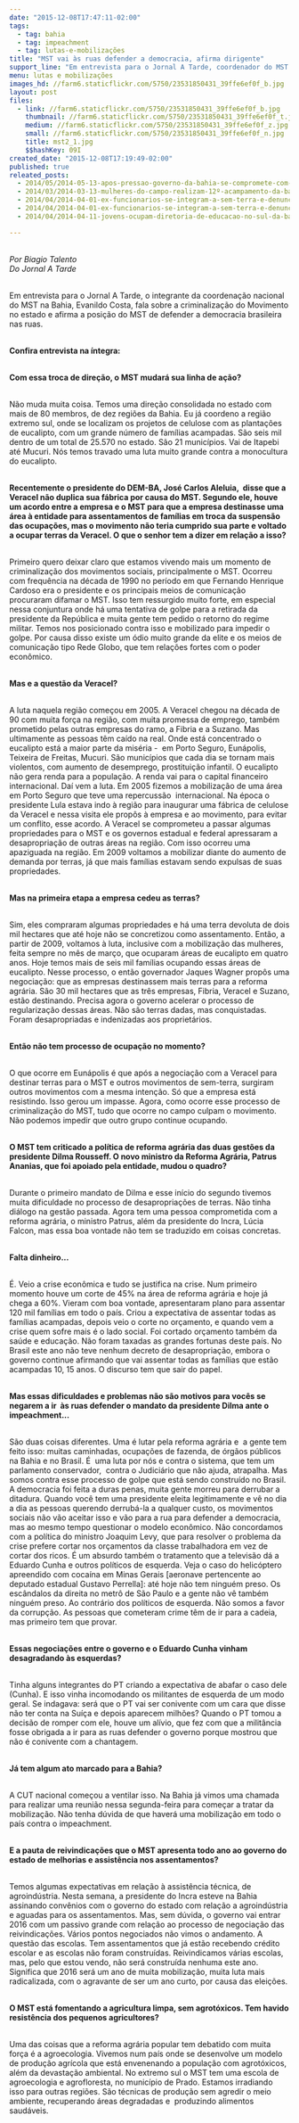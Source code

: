 ```yaml
---
date: "2015-12-08T17:47:11-02:00"
tags:
  - tag: bahia
  - tag: impeachment
  - tag: lutas-e-mobilizações
title: "MST vai às ruas defender a democracia, afirma dirigente"
support_line: "Em entrevista para o Jornal A Tarde, coordenador do MST na Bahia sinaliza luta contra o  impeachment da presidente Dilma. "
menu: lutas e mobilizações
images_hd: //farm6.staticflickr.com/5750/23531850431_39ffe6ef0f_b.jpg
layout: post
files:
  - link: //farm6.staticflickr.com/5750/23531850431_39ffe6ef0f_b.jpg
    thumbnail: //farm6.staticflickr.com/5750/23531850431_39ffe6ef0f_t.jpg
    medium: //farm6.staticflickr.com/5750/23531850431_39ffe6ef0f_z.jpg
    small: //farm6.staticflickr.com/5750/23531850431_39ffe6ef0f_n.jpg
    title: mst2_1.jpg
    $$hashKey: 09I
created_date: "2015-12-08T17:19:49-02:00"
published: true
releated_posts:
  - 2014/05/2014-05-13-apos-pressao-governo-da-bahia-se-compromete-com-pauta-dos-sem-terra.md
  - 2014/03/2014-03-13-mulheres-do-campo-realizam-12º-acampamento-da-bahia-em-salvador.md-e
  - 2014/04/2014-04-01-ex-funcionarios-se-integram-a-sem-terra-e-denunciam-praticas-de-fazenda-na-ba.md
  - 2014/04/2014-04-01-ex-funcionarios-se-integram-a-sem-terra-e-denunciam-praticas-de-fazenda-na-ba.md-e
  - 2014/04/2014-04-11-jovens-ocupam-diretoria-de-educacao-no-sul-da-bahia-e-cobram-direitos.md-e

---
```

<p class="p1"><br />
<em>Por Biagio Talento<br />
Do Jornal A Tarde</em></p>

<p class="p1"><br />
<span class="s1">Em entrevista para o Jornal A Tarde, o integrante da&nbsp;coordena&ccedil;&atilde;o nacional do MST na Bahia,&nbsp;Evanildo Costa, fala sobre a criminaliza&ccedil;&atilde;o do Movimento no estado e afirma a posi&ccedil;&atilde;o do MST de&nbsp;defender a democracia brasileira nas ruas.</span></p>

<p class="p1"><br />
<strong>Confira entrevista na &iacute;ntegra:</strong></p>

<p class="p1"><br />
<span class="s1"><b>Com essa troca de dire&ccedil;&atilde;o, o MST mudar&aacute; sua linha de a&ccedil;&atilde;o?</b></span></p>

<p class="p1"><br />
<span class="s1">N&atilde;o muda muita coisa. Temos uma dire&ccedil;&atilde;o consolidada no estado com mais de 80 membros, de dez regi&otilde;es da Bahia. Eu j&aacute; coordeno a regi&atilde;o extremo sul, onde se localizam os projetos de celulose com as planta&ccedil;&otilde;es de eucalipto, com um grande n&uacute;mero de fam&iacute;lias acampadas. S&atilde;o seis mil dentro de um total de 25.570 no estado. S&atilde;o 21 munic&iacute;pios. Vai de Itapebi at&eacute; Mucuri. N&oacute;s temos travado uma luta muito grande contra a monocultura do eucalipto.</span></p>

<p class="p1"><br />
<span class="s1"><b>Recentemente o presidente do DEM-BA, Jos&eacute; Carlos Aleluia,&nbsp; disse que a Veracel n&atilde;o duplica sua f&aacute;brica por causa do MST. Segundo ele, houve um acordo entre a empresa e o MST para que a empresa destinasse uma &aacute;rea &agrave; entidade para assentamentos de fam&iacute;lias em troca da suspens&atilde;o das ocupa&ccedil;&otilde;es, mas o movimento n&atilde;o teria cumprido sua parte e voltado a ocupar terras da Veracel. O que o senhor tem a dizer em rela&ccedil;&atilde;o a isso?</b></span></p>

<p class="p1"><br />
<span class="s1">Primeiro quero deixar claro que estamos vivendo mais um momento de criminaliza&ccedil;&atilde;o dos movimentos sociais, principalmente o MST. Ocorreu com frequ&ecirc;ncia na d&eacute;cada de 1990 no per&iacute;odo em que Fernando Henrique Cardoso era o presidente e os principais meios de comunica&ccedil;&atilde;o procuraram difamar o MST. Isso tem ressurgido muito forte, em especial nessa conjuntura onde h&aacute; uma tentativa de golpe para a retirada da presidente da Rep&uacute;blica e muita gente tem pedido o retorno do regime militar. Temos nos posicionado contra isso e mobilizado para impedir o golpe. Por causa disso existe um &oacute;dio muito grande da elite e os meios de comunica&ccedil;&atilde;o tipo Rede Globo, que tem rela&ccedil;&otilde;es fortes com o poder econ&ocirc;mico.</span></p>

<p class="p1"><br />
<span class="s1"><b>Mas e a quest&atilde;o da Veracel?</b></span></p>

<p class="p1"><br />
<span class="s1">A luta naquela regi&atilde;o come&ccedil;ou em 2005. A Veracel chegou na d&eacute;cada de 90 com muita for&ccedil;a na regi&atilde;o, com muita promessa de emprego, tamb&eacute;m prometido pelas outras empresas do ramo, a Fibria e a Suzano. Mas ultimamente as pessoas t&ecirc;m ca&iacute;do na real. Onde est&aacute; concentrado o eucalipto est&aacute; a maior parte da mis&eacute;ria -&nbsp; em Porto Seguro, Eun&aacute;polis, Teixeira de Freitas, Mucuri. S&atilde;o munic&iacute;pios que cada dia se tornam mais violentos, com aumento de desemprego, prostitui&ccedil;&atilde;o infantil. O eucalipto n&atilde;o gera renda para a popula&ccedil;&atilde;o. A renda vai para o capital financeiro internacional. Da&iacute; vem a luta. Em 2005 fizemos a mobiliza&ccedil;&atilde;o de uma &aacute;rea em Porto Seguro que teve uma repercuss&atilde;o&nbsp; internacional. Na &eacute;poca o presidente Lula estava indo &agrave; regi&atilde;o para inaugurar uma f&aacute;brica de celulose da Veracel e nessa visita ele prop&ocirc;s &agrave; empresa e ao movimento, para evitar um conflito, esse acordo. A Veracel se comprometeu a passar algumas propriedades para o MST e os governos estadual e federal apressaram a desapropria&ccedil;&atilde;o de outras &aacute;reas na regi&atilde;o. Com isso ocorreu uma apaziguada na regi&atilde;o. Em 2009 voltamos a mobilizar diante do aumento de demanda por terras, j&aacute; que mais fam&iacute;lias estavam sendo expulsas de suas propriedades.</span></p>

<p class="p1"><br />
<span class="s1"><b>Mas na primeira etapa a empresa cedeu as terras?</b></span></p>

<p class="p1"><br />
<span class="s1">Sim, eles compraram algumas propriedades e h&aacute; uma terra devoluta de dois mil hectares que at&eacute; hoje n&atilde;o se concretizou como assentamento. Ent&atilde;o, a partir de 2009, voltamos &agrave; luta, inclusive com a mobiliza&ccedil;&atilde;o das mulheres, feita sempre no m&ecirc;s de mar&ccedil;o, que ocuparam &aacute;reas de eucalipto em quatro anos. Hoje temos mais de seis mil fam&iacute;lias ocupando essas &aacute;reas de eucalipto. Nesse processo, o ent&atilde;o governador Jaques Wagner prop&ocirc;s uma negocia&ccedil;&atilde;o: que as empresas destinassem mais terras para a reforma agr&aacute;ria. S&atilde;o 30 mil hectares que as tr&ecirc;s empresas, Fibria, Veracel e Suzano, est&atilde;o destinando. Precisa agora o governo acelerar o processo de regulariza&ccedil;&atilde;o dessas &aacute;reas. N&atilde;o s&atilde;o terras dadas, mas conquistadas. Foram desapropriadas e indenizadas aos propriet&aacute;rios.</span></p>

<p class="p1"><br />
<span class="s1"><b>Ent&atilde;o n&atilde;o tem processo de ocupa&ccedil;&atilde;o no momento?</b></span></p>

<p class="p1"><br />
<span class="s1">O que ocorre em Eun&aacute;polis &eacute; que ap&oacute;s a negocia&ccedil;&atilde;o com a Veracel para destinar terras para o MST e outros movimentos de sem-terra, surgiram outros movimentos com a mesma inten&ccedil;&atilde;o. S&oacute; que a empresa est&aacute; resistindo. Isso gerou um impasse. Agora, como ocorre esse processo de criminaliza&ccedil;&atilde;o do MST, tudo que ocorre no campo culpam o movimento. N&atilde;o podemos impedir que outro grupo continue ocupando.</span></p>

<p class="p1"><br />
<span class="s1"><b>O MST tem criticado a pol&iacute;tica de reforma agr&aacute;ria das duas gest&otilde;es da presidente Dilma Rousseff. O novo ministro da Reforma Agr&aacute;ria, Patrus Ananias, que foi apoiado pela entidade, mudou o quadro?</b></span></p>

<p class="p1"><br />
<span class="s1">Durante o primeiro mandato de Dilma e esse in&iacute;cio do segundo tivemos muita dificuldade no processo de desapropria&ccedil;&otilde;es de terras. N&atilde;o tinha di&aacute;logo na gest&atilde;o passada. Agora tem uma pessoa comprometida com a reforma agr&aacute;ria, o ministro Patrus, al&eacute;m da presidente do Incra, L&uacute;cia Falcon, mas essa boa vontade n&atilde;o tem se traduzido em coisas concretas.</span></p>

<p class="p1"><br />
<span class="s1"><b>Falta dinheiro...</b></span></p>

<p class="p1"><br />
<span class="s1">&Eacute;. Veio a crise econ&ocirc;mica e tudo se justifica na crise. Num primeiro momento houve um corte de 45% na &aacute;rea de reforma agr&aacute;ria e hoje j&aacute; chega a 60%. Vieram com boa vontade, apresentaram plano para assentar 120 mil fam&iacute;lias em todo o pa&iacute;s. Criou a expectativa de assentar todas as fam&iacute;lias acampadas, depois veio o corte no or&ccedil;amento, e quando vem a crise quem sofre mais &eacute; o lado social. Foi cortado or&ccedil;amento tamb&eacute;m da sa&uacute;de e educa&ccedil;&atilde;o. N&atilde;o foram taxadas as grandes fortunas deste pa&iacute;s. No Brasil este ano n&atilde;o teve nenhum decreto de desapropria&ccedil;&atilde;o, embora o governo continue afirmando que vai assentar todas as fam&iacute;lias que est&atilde;o acampadas 10, 15 anos. O discurso tem que sair do papel.</span></p>

<p class="p1"><br />
<span class="s1"><b>Mas essas dificuldades e problemas n&atilde;o s&atilde;o motivos para voc&ecirc;s se negarem a ir&nbsp; &agrave;s ruas defender o mandato da presidente Dilma ante o impeachment...</b></span></p>

<p class="p1"><br />
<span class="s1">S&atilde;o duas coisas diferentes. Uma &eacute; lutar pela reforma agr&aacute;ria e&nbsp; a gente tem feito isso: muitas caminhadas, ocupa&ccedil;&otilde;es de fazenda, de &oacute;rg&atilde;os p&uacute;blicos na Bahia e no Brasil. &Eacute;&nbsp; uma luta por n&oacute;s e contra o sistema, que tem um parlamento conservador,&nbsp; contra o Judici&aacute;rio que n&atilde;o ajuda, atrapalha. Mas somos contra esse processo de golpe que est&aacute; sendo constru&iacute;do no Brasil. A democracia foi feita a duras penas, muita gente morreu para derrubar a ditadura. Quando voc&ecirc; tem uma presidente eleita legitimamente e v&ecirc; no dia a dia as pessoas querendo derrub&aacute;-la a qualquer custo, os movimentos sociais n&atilde;o v&atilde;o aceitar isso e v&atilde;o para a rua para defender a democracia, mas ao mesmo tempo questionar o modelo econ&ocirc;mico. N&atilde;o concordamos com a pol&iacute;tica do ministro Joaquim Levy, que para resolver o problema da crise prefere cortar nos or&ccedil;amentos da classe trabalhadora em vez de cortar dos ricos. &Eacute; um absurdo tamb&eacute;m o tratamento que a televis&atilde;o d&aacute; a Eduardo Cunha e outros pol&iacute;ticos de esquerda. Veja o caso do helic&oacute;ptero apreendido com coca&iacute;na em Minas Gerais [aeronave pertencente ao deputado estadual Gustavo Perrella]: at&eacute; hoje n&atilde;o tem ningu&eacute;m preso. Os esc&acirc;ndalos da direita no metr&ocirc; de S&atilde;o Paulo e a gente n&atilde;o v&ecirc; tamb&eacute;m ningu&eacute;m preso. Ao contr&aacute;rio dos pol&iacute;ticos de esquerda. N&atilde;o somos a favor da corrup&ccedil;&atilde;o. As pessoas que cometeram crime t&ecirc;m de ir para a cadeia, mas primeiro tem que provar.</span></p>

<p class="p1"><br />
<span class="s1"><b>Essas negocia&ccedil;&otilde;es entre o governo e o Eduardo Cunha vinham desagradando &agrave;s esquerdas?</b></span></p>

<p class="p1"><br />
<span class="s1">Tinha alguns integrantes do PT criando a expectativa de abafar o caso dele (Cunha). E isso vinha incomodando os militantes de esquerda de um modo geral. Se indagava: ser&aacute; que o PT vai ser conivente com um cara que disse n&atilde;o ter conta na Su&iacute;&ccedil;a e depois aparecem milh&otilde;es? Quando o PT tomou a decis&atilde;o de romper com ele, houve um al&iacute;vio, que fez com que a milit&acirc;ncia fosse obrigada a ir para as ruas defender o governo porque mostrou que n&atilde;o &eacute; conivente com a chantagem.</span></p>

<p class="p1"><br />
<span class="s1"><b>J&aacute; tem algum ato marcado para a Bahia?</b></span></p>

<p class="p1"><br />
<span class="s1">A CUT nacional come&ccedil;ou a ventilar isso. Na Bahia j&aacute; vimos uma chamada para realizar uma reuni&atilde;o nessa segunda-feira para come&ccedil;ar a tratar da mobiliza&ccedil;&atilde;o. N&atilde;o tenha d&uacute;vida de que haver&aacute; uma mobiliza&ccedil;&atilde;o em todo o pa&iacute;s contra o impeachment.</span></p>

<p class="p1"><br />
<span class="s1"><b>E a pauta de reivindica&ccedil;&otilde;es que o MST apresenta todo ano ao governo do estado de melhorias e assist&ecirc;ncia nos assentamentos?</b></span></p>

<p class="p1"><br />
<span class="s1">Temos algumas expectativas em rela&ccedil;&atilde;o &agrave; assist&ecirc;ncia t&eacute;cnica, de agroind&uacute;stria. Nesta semana, a presidente do Incra esteve na Bahia assinando conv&ecirc;nios com o governo do estado com rela&ccedil;&atilde;o a agroind&uacute;stria e aguadas para os assentamentos. Mas, sem d&uacute;vida, o governo vai entrar 2016 com um passivo grande com rela&ccedil;&atilde;o ao processo de negocia&ccedil;&atilde;o das reivindica&ccedil;&otilde;es. V&aacute;rios pontos negociados n&atilde;o vimos o andamento. A quest&atilde;o das escolas. Tem assentamentos que j&aacute; est&atilde;o recebendo cr&eacute;dito escolar e as escolas n&atilde;o foram constru&iacute;das. Reivindicamos v&aacute;rias escolas, mas, pelo que estou vendo, n&atilde;o ser&aacute; constru&iacute;da nenhuma este ano. Significa que 2016 ser&aacute; um ano de muita mobiliza&ccedil;&atilde;o, muita luta mais radicalizada, com o agravante de ser um ano curto, por causa das elei&ccedil;&otilde;es.</span></p>

<p class="p1"><br />
<span class="s1"><b>O MST est&aacute; fomentando a agricultura limpa, sem agrot&oacute;xicos. Tem havido resist&ecirc;ncia dos pequenos agricultores?</b></span></p>

<p class="p1"><br />
<span class="s1">Uma das coisas que a reforma agr&aacute;ria popular tem debatido com muita for&ccedil;a &eacute; a agroecologia. Vivemos num pa&iacute;s onde se desenvolve um modelo de produ&ccedil;&atilde;o agr&iacute;cola que est&aacute; envenenando a popula&ccedil;&atilde;o com agrot&oacute;xicos, al&eacute;m da devasta&ccedil;&atilde;o ambiental. No extremo sul o MST tem uma escola de agroecologia e agrofloresta, no munic&iacute;pio de Prado. Estamos irradiando isso para outras regi&otilde;es. S&atilde;o t&eacute;cnicas de produ&ccedil;&atilde;o sem agredir o meio ambiente, recuperando &aacute;reas degradadas e&nbsp; produzindo alimentos saud&aacute;veis.</span></p>
